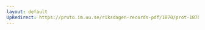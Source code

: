 ```yaml
---
layout: default
UpRedirect: https://pruto.im.uu.se/riksdagen-records-pdf/1870/prot-1870--ak--209/prot-1870--ak--209_001.pdf
---
```

